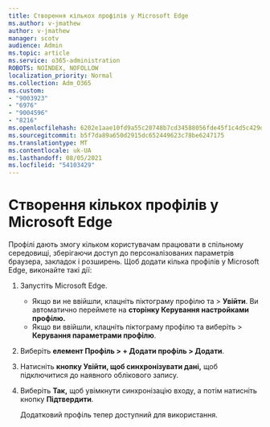 ```yaml
---
title: Створення кількох профілів у Microsoft Edge
ms.author: v-jmathew
author: v-jmathew
manager: scotv
audience: Admin
ms.topic: article
ms.service: o365-administration
ROBOTS: NOINDEX, NOFOLLOW
localization_priority: Normal
ms.collection: Adm_O365
ms.custom:
- "9003923"
- "6976"
- "9004596"
- "8216"
ms.openlocfilehash: 6202e1aae10fd9a55c20748b7cd34588056fde45f1c4d5c429da651f7a9bb6a7
ms.sourcegitcommit: b5f7da89a650d2915dc652449623c78be6247175
ms.translationtype: MT
ms.contentlocale: uk-UA
ms.lasthandoff: 08/05/2021
ms.locfileid: "54103429"
---
```

# <a name="create-multiple-profiles-in-microsoft-edge"></a>Створення кількох профілів у Microsoft Edge

Профілі дають змогу кільком користувачам працювати в спільному середовищі, зберігаючи доступ до персоналізованих параметрів браузера, закладок і розширень. Щоб додати кілька профілів у Microsoft Edge, виконайте такі дії:

1. Запустіть Microsoft Edge.
    - Якщо ви не ввійшли, клацніть піктограму профілю та > **Увійти**. Ви автоматично переймете на **сторінку Керування настройками профілю.**
    - Якщо ви ввійшли, клацніть піктограму профілю та виберіть > **Керування параметрами профілю**.
2. Виберіть **елемент Профіль > + Додати профіль > Додати**.
3. Натисніть **кнопку Увійти, щоб синхронізувати дані,** щоб підключитися до наявного облікового запису.
4. Виберіть **Так,** щоб увімкнути синхронізацію входу, а потім натисніть кнопку **Підтвердити**.

    Додатковий профіль тепер доступний для використання.
